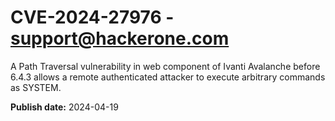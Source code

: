 # CVE-2024-27976 - support@hackerone.com

A Path Traversal vulnerability in web component of Ivanti Avalanche before 6.4.3 allows a remote authenticated attacker to execute arbitrary commands as SYSTEM. 

**Publish date:** 2024-04-19
